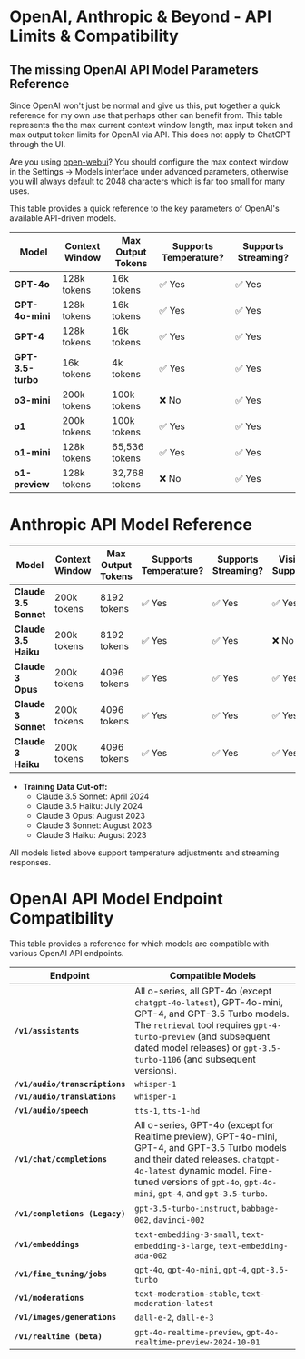 # OpenAI, Anthropic & Beyond - API Limits & Compatibility
## The missing OpenAI API Model Parameters Reference
Since OpenAI won't just be normal and give us this, put together a quick reference for my own use that perhaps other can benefit from. This table represents the the max current context window length, max input token and max output token limits for OpenAI via API. This does not apply to ChatGPT through the UI.

Are you using [open-webui](https://github.com/open-webui/open-webui)? You should configure the max context window in the Settings -> Models interface under advanced parameters, otherwise you will always default to 2048 characters which is far too small for many uses. 

This table provides a quick reference to the key parameters of OpenAI's available API-driven models.

| Model         | Context Window | Max Output Tokens | Supports Temperature? | Supports Streaming? |
|--------------|---------------|-------------------|----------------------|---------------------|
| **GPT-4o**   | 128k tokens   | 16k tokens       | ✅ Yes               | ✅ Yes              |
| **GPT-4o-mini** | 128k tokens | 16k tokens       | ✅ Yes               | ✅ Yes              |
| **GPT-4**    | 128k tokens   | 16k tokens       | ✅ Yes               | ✅ Yes              |
| **GPT-3.5-turbo** | 16k tokens | 4k tokens       | ✅ Yes               | ✅ Yes              |
| **o3-mini**  | 200k tokens   | 100k tokens      | ❌ No               | ✅ Yes              |
| **o1**       | 200k tokens   | 100k tokens      | ✅ Yes               | ✅ Yes              |
| **o1-mini**  | 128k tokens   | 65,536 tokens    | ✅ Yes               | ✅ Yes              |
| **o1-preview** | 128k tokens | 32,768 tokens    | ❌ No               | ✅ Yes              |

# Anthropic API Model Reference
| Model                  | Context Window | Max Output Tokens | Supports Temperature? | Supports Streaming? | Vision Support? | Message Batches API? |
|------------------------|---------------|-------------------|----------------------|---------------------|-----------------|----------------------|
| **Claude 3.5 Sonnet**  | 200k tokens   | 8192 tokens       | ✅ Yes               | ✅ Yes              | ✅ Yes          | ✅ Yes               |
| **Claude 3.5 Haiku**   | 200k tokens   | 8192 tokens       | ✅ Yes               | ✅ Yes              | ❌ No           | ✅ Yes               |
| **Claude 3 Opus**      | 200k tokens   | 4096 tokens       | ✅ Yes               | ✅ Yes              | ✅ Yes          | ✅ Yes               |
| **Claude 3 Sonnet**    | 200k tokens   | 4096 tokens       | ✅ Yes               | ✅ Yes              | ✅ Yes          | ❌ No                |
| **Claude 3 Haiku**     | 200k tokens   | 4096 tokens       | ✅ Yes               | ✅ Yes              | ✅ Yes          | ✅ Yes               |

- **Training Data Cut-off:**
  - Claude 3.5 Sonnet: April 2024  
  - Claude 3.5 Haiku: July 2024  
  - Claude 3 Opus: August 2023  
  - Claude 3 Sonnet: August 2023  
  - Claude 3 Haiku: August 2023  

All models listed above support temperature adjustments and streaming responses.
# OpenAI API Model Endpoint Compatibility
This table provides a reference for which models are compatible with various OpenAI API endpoints.

| Endpoint                     | Compatible Models |
|------------------------------|------------------|
| **`/v1/assistants`**         | All o-series, all GPT-4o (except `chatgpt-4o-latest`), GPT-4o-mini, GPT-4, and GPT-3.5 Turbo models. The `retrieval` tool requires `gpt-4-turbo-preview` (and subsequent dated model releases) or `gpt-3.5-turbo-1106` (and subsequent versions). |
| **`/v1/audio/transcriptions`** | `whisper-1` |
| **`/v1/audio/translations`**  | `whisper-1` |
| **`/v1/audio/speech`**        | `tts-1`, `tts-1-hd` |
| **`/v1/chat/completions`**    | All o-series, GPT-4o (except for Realtime preview), GPT-4o-mini, GPT-4, and GPT-3.5 Turbo models and their dated releases. `chatgpt-4o-latest` dynamic model. Fine-tuned versions of `gpt-4o`, `gpt-4o-mini`, `gpt-4`, and `gpt-3.5-turbo`. |
| **`/v1/completions (Legacy)`** | `gpt-3.5-turbo-instruct`, `babbage-002`, `davinci-002` |
| **`/v1/embeddings`**          | `text-embedding-3-small`, `text-embedding-3-large`, `text-embedding-ada-002` |
| **`/v1/fine_tuning/jobs`**    | `gpt-4o`, `gpt-4o-mini`, `gpt-4`, `gpt-3.5-turbo` |
| **`/v1/moderations`**         | `text-moderation-stable`, `text-moderation-latest` |
| **`/v1/images/generations`**  | `dall-e-2`, `dall-e-3` |
| **`/v1/realtime (beta)`**     | `gpt-4o-realtime-preview`, `gpt-4o-realtime-preview-2024-10-01` |
